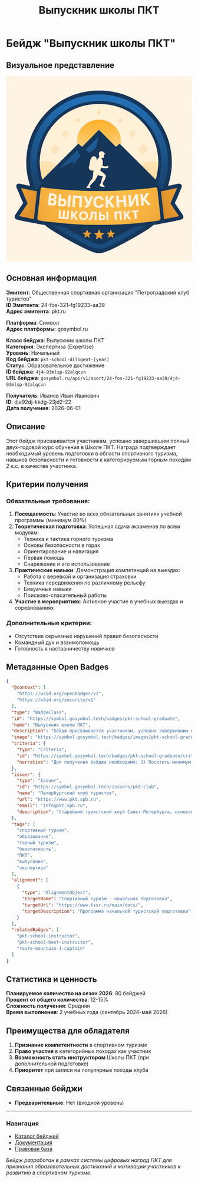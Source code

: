 ﻿---
layout: page
title: "Выпускник школы ПКТ"
description: "Бейдж за успешное завершение образовательной программы"
---

# Бейдж "Выпускник школы ПКТ"

## Визуальное представление
![Выпускник школы ПКТ](../assets/images/badges/Выпускник%20Школы%20ПКТ.png)

## Основная информация

**Эмитент**: Общественная спортивная организация "Петроградский клуб туристов"    
**ID Эмитента**: 24-fos-321-fg19233-aa39    
**Адрес эмитента**: pkt.ru  

**Платформа**: Символ    
**Адрес платформы**: gosymbol.ru  

**Класс бейджа**: Выпускник школы ПКТ    
**Категория**: Экспертиза (Expertise)    
**Уровень**: Начальный    
**Код бейджа**: `pkt-school-diligent-[year]`    
**Статус**: Образовательное достижение    
**ID бейджа**: `4j4-93mlsp-92alqcvn`    
**URL бейджа**: `gosymbol.ru/api/v1/sport/24-fos-321-fg19233-aa39/4j4-93mlsp-92alqcvn`  

**Получатель**: Иванов Иван Иванович    
**ID**: dje92dj-kkdg-23jd2-22    
**Дата получения**: 2026-06-01  

## Описание

Этот бейдж присваивается участникам, успешно завершившим полный двух-годовой курс обучения в Школе ПКТ. Награда подтверждает необходимый уровень подготовки в области спортивного туризма, навыков безопасности и готовности к категорируемым горным походам 2 к.с. в качестве участника.

## Критерии получения

### Обязательные требования:
1. **Посещаемость**: Участие во всех обязательных занятиях учебной программы (минимум 80%)
2. **Теоретическая подготовка**: Успешная сдача экзаменов по всем модулям:
   - Техника и тактика горного туризма
   - Основы безопасности в горах
   - Ориентирование и навигация
   - Первая помощь 
   - Снаряжение и его использование
3. **Практические навыки**: Демонстрация компетенций на выездах:
   - Работа с веревкой и организация страховки
   - Техника передвижения по различному рельефу
   - Бивуачные навыки
   - Поисково-спасательный работы
4. **Участие в мероприятиях**: Активное участие в учебных выездах и соревнованиях

### Дополнительные критерии:
- Отсутствие серьезных нарушений правил безопасности
- Командный дух и взаимопомощь
- Готовность к наставничеству новичков

## Метаданные Open Badges

```json
{
  "@context": [
    "https://w3id.org/openbadges/v2",
    "https://w3id.org/security/v1"
  ],
  "type": "BadgeClass",
  "id": "https://symbol.gosymbol.tech/badges/pkt-school-graduate",
  "name": "Выпускник школы ПКТ",
  "description": "Бейдж присваивается участникам, успешно завершившим полный курс обучения в Школе ПКТ. Подтверждает высокий уровень подготовки в области спортивного туризма и готовность к самостоятельным походам.",
  "image": "https://symbol.gosymbol.tech/badges/images/pkt-school-graduate.png",
  "criteria": {
    "type": "Criteria",
    "id": "https://symbol.gosymbol.tech/badges/pkt-school-graduate/criteria",
    "narrative": "Для получения бейджа необходимо: 1) Посетить минимум 80% обязательных занятий; 2) Успешно сдать экзамены по всем модулям программы; 3) Продемонстрировать практические навыки на выездах; 4) Активно участвовать в учебных мероприятиях и соревнованиях."
  },
  "issuer": {
    "type": "Issuer",
    "id": "https://symbol.gosymbol.tech/issuers/pkt-club",
    "name": "Петербургский клуб туристов",
    "url": "https://www.pkt.spb.ru",
    "email": "info@pkt.spb.ru",
    "description": "Старейший туристский клуб Санкт-Петербурга, основанный в 1956 году. Занимается развитием спортивного туризма и подготовкой квалифицированных туристов."
  },
  "tags": [
    "спортивный туризм",
    "образование",
    "горный туризм", 
    "безопасность",
    "ПКТ",
    "выпускник",
    "экспертиза"
  ],
  "alignment": [
    {
      "type": "AlignmentObject",
      "targetName": "Спортивный туризм - начальная подготовка",
      "targetUrl": "https://www.tssr.ru/main/docs/",
      "targetDescription": "Программа начальной туристской подготовки"
    }
  ],
  "relatedBadges": [
    "pkt-school-instructor",
    "pkt-school-best-instructor", 
    "route-mountain-1-captain"
  ]
}
```

## Статистика и ценность

**Планируемое количество на сезон 2026**: 80 бейджей    
**Процент от общего количества**: 12-15%    
**Сложность получения**: Средняя    
**Время выполнения**: 2 учебных года (сентябрь 2024-май 2026)  

## Преимущества для обладателя

1. **Признание компетентности** в спортивном туризме
2. **Право участия** в категорийных походах как участник
3. **Возможность стать инструктором** Школы ПКТ (при дополнительной подготовке)
4. **Приоритет** при записи на популярные походы клуба

## Связанные бейджи

- **Предварительные**: Нет (входной уровень)

---

### Навигация
- [Каталог бейджей](index.md)
- [Документация](../docs/)
- [Правовая база](../legal/)

*Бейдж разработан в рамках системы цифровых наград ПКТ для признания образовательных достижений и мотивации участников к развитию в спортивном туризме.*

